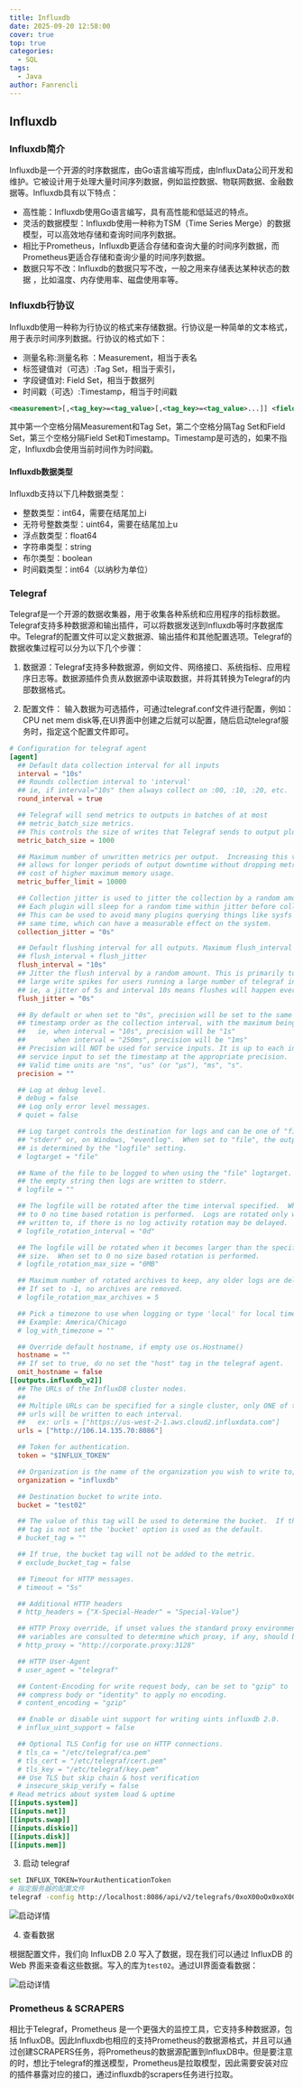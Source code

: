 ```yaml
---
title: Influxdb
date: 2025-09-20 12:58:00
cover: true
top: true
categories:
  - SQL
tags:
  - Java
author: Fanrencli
---
```


## Influxdb

### Influxdb简介

Influxdb是一个开源的时序数据库，由Go语言编写而成，由InfluxData公司开发和维护。它被设计用于处理大量时间序列数据，例如监控数据、物联网数据、金融数据等。Influxdb具有以下特点：

- 高性能：Influxdb使用Go语言编写，具有高性能和低延迟的特点。
- 灵活的数据模型：Influxdb使用一种称为TSM（Time Series Merge）的数据模型，可以高效地存储和查询时间序列数据。
- 相比于Prometheus，Influxdb更适合存储和查询大量的时间序列数据，而Prometheus更适合存储和查询少量的时间序列数据。
- 数据只写不改：Influxdb的数据只写不改，一般之用来存储表达某种状态的数据 ，比如温度、内存使用率、磁盘使用率等。

### Influxdb行协议

Influxdb使用一种称为行协议的格式来存储数据。行协议是一种简单的文本格式，用于表示时间序列数据。行协议的格式如下：

- 测量名称:测量名称 ：Measurement，相当于表名
- 标签键值对（可选）:Tag Set，相当于索引，
- 字段键值对: Field Set，相当于数据列
- 时间戳（可选）:Timestamp，相当于时间戳

``` xml
<measurement>[,<tag_key>=<tag_value>[,<tag_key>=<tag_value>...]] <field_key>=<field_value>[,<field_key>=<field_value>...] <timestamp>
``` 

其中第一个空格分隔Measurement和Tag Set，第二个空格分隔Tag Set和Field Set，第三个空格分隔Field Set和Timestamp。Timestamp是可选的，如果不指定，Influxdb会使用当前时间作为时间戳。

#### Influxdb数据类型

Influxdb支持以下几种数据类型：

- 整数类型：int64，需要在结尾加上i
- 无符号整数类型：uint64，需要在结尾加上u
- 浮点数类型：float64
- 字符串类型：string
- 布尔类型：boolean
- 时间戳类型：int64（以纳秒为单位）

### Telegraf

Telegraf是一个开源的数据收集器，用于收集各种系统和应用程序的指标数据。Telegraf支持多种数据源和输出插件，可以将数据发送到Influxdb等时序数据库中。Telegraf的配置文件可以定义数据源、输出插件和其他配置选项。Telegraf的数据收集过程可以分为以下几个步骤：

1. 数据源：Telegraf支持多种数据源，例如文件、网络接口、系统指标、应用程序日志等。数据源插件负责从数据源中读取数据，并将其转换为Telegraf的内部数据格式。

2. 配置文件： 输入数据为可选插件，可通过telegraf.conf文件进行配置，例如：CPU net mem disk等,在UI界面中创建之后就可以配置，随后启动telegraf服务时，指定这个配置文件即可。

``` conf
# Configuration for telegraf agent
[agent]
  ## Default data collection interval for all inputs
  interval = "10s"
  ## Rounds collection interval to 'interval'
  ## ie, if interval="10s" then always collect on :00, :10, :20, etc.
  round_interval = true

  ## Telegraf will send metrics to outputs in batches of at most
  ## metric_batch_size metrics.
  ## This controls the size of writes that Telegraf sends to output plugins.
  metric_batch_size = 1000

  ## Maximum number of unwritten metrics per output.  Increasing this value
  ## allows for longer periods of output downtime without dropping metrics at the
  ## cost of higher maximum memory usage.
  metric_buffer_limit = 10000

  ## Collection jitter is used to jitter the collection by a random amount.
  ## Each plugin will sleep for a random time within jitter before collecting.
  ## This can be used to avoid many plugins querying things like sysfs at the
  ## same time, which can have a measurable effect on the system.
  collection_jitter = "0s"

  ## Default flushing interval for all outputs. Maximum flush_interval will be
  ## flush_interval + flush_jitter
  flush_interval = "10s"
  ## Jitter the flush interval by a random amount. This is primarily to avoid
  ## large write spikes for users running a large number of telegraf instances.
  ## ie, a jitter of 5s and interval 10s means flushes will happen every 10-15s
  flush_jitter = "0s"

  ## By default or when set to "0s", precision will be set to the same
  ## timestamp order as the collection interval, with the maximum being 1s.
  ##   ie, when interval = "10s", precision will be "1s"
  ##       when interval = "250ms", precision will be "1ms"
  ## Precision will NOT be used for service inputs. It is up to each individual
  ## service input to set the timestamp at the appropriate precision.
  ## Valid time units are "ns", "us" (or "µs"), "ms", "s".
  precision = ""

  ## Log at debug level.
  # debug = false
  ## Log only error level messages.
  # quiet = false

  ## Log target controls the destination for logs and can be one of "file",
  ## "stderr" or, on Windows, "eventlog".  When set to "file", the output file
  ## is determined by the "logfile" setting.
  # logtarget = "file"

  ## Name of the file to be logged to when using the "file" logtarget.  If set to
  ## the empty string then logs are written to stderr.
  # logfile = ""

  ## The logfile will be rotated after the time interval specified.  When set
  ## to 0 no time based rotation is performed.  Logs are rotated only when
  ## written to, if there is no log activity rotation may be delayed.
  # logfile_rotation_interval = "0d"

  ## The logfile will be rotated when it becomes larger than the specified
  ## size.  When set to 0 no size based rotation is performed.
  # logfile_rotation_max_size = "0MB"

  ## Maximum number of rotated archives to keep, any older logs are deleted.
  ## If set to -1, no archives are removed.
  # logfile_rotation_max_archives = 5

  ## Pick a timezone to use when logging or type 'local' for local time.
  ## Example: America/Chicago
  # log_with_timezone = ""

  ## Override default hostname, if empty use os.Hostname()
  hostname = ""
  ## If set to true, do no set the "host" tag in the telegraf agent.
  omit_hostname = false
[[outputs.influxdb_v2]]
  ## The URLs of the InfluxDB cluster nodes.
  ##
  ## Multiple URLs can be specified for a single cluster, only ONE of the
  ## urls will be written to each interval.
  ##   ex: urls = ["https://us-west-2-1.aws.cloud2.influxdata.com"]
  urls = ["http://106.14.135.70:8086"]

  ## Token for authentication.
  token = "$INFLUX_TOKEN"

  ## Organization is the name of the organization you wish to write to; must exist.
  organization = "influxdb"

  ## Destination bucket to write into.
  bucket = "test02"

  ## The value of this tag will be used to determine the bucket.  If this
  ## tag is not set the 'bucket' option is used as the default.
  # bucket_tag = ""

  ## If true, the bucket tag will not be added to the metric.
  # exclude_bucket_tag = false

  ## Timeout for HTTP messages.
  # timeout = "5s"

  ## Additional HTTP headers
  # http_headers = {"X-Special-Header" = "Special-Value"}

  ## HTTP Proxy override, if unset values the standard proxy environment
  ## variables are consulted to determine which proxy, if any, should be used.
  # http_proxy = "http://corporate.proxy:3128"

  ## HTTP User-Agent
  # user_agent = "telegraf"

  ## Content-Encoding for write request body, can be set to "gzip" to
  ## compress body or "identity" to apply no encoding.
  # content_encoding = "gzip"

  ## Enable or disable uint support for writing uints influxdb 2.0.
  # influx_uint_support = false

  ## Optional TLS Config for use on HTTP connections.
  # tls_ca = "/etc/telegraf/ca.pem"
  # tls_cert = "/etc/telegraf/cert.pem"
  # tls_key = "/etc/telegraf/key.pem"
  ## Use TLS but skip chain & host verification
  # insecure_skip_verify = false
# Read metrics about system load & uptime
[[inputs.system]]
[[inputs.net]]
[[inputs.swap]]
[[inputs.diskio]]
[[inputs.disk]]
[[inputs.mem]]
```

3. 启动 telegraf

```bash
set INFLUX_TOKEN=YourAuthenticationToken
# 指定服务器的配置文件
telegraf -config http://localhost:8086/api/v2/telegrafs/0xoX00oOx0xoX00o
```

![启动详情](http://fanrencli.cn/fanrencli.cn/influxdb1.png)


4. 查看数据

根据配置文件，我们向 InfluxDB 2.0 写入了数据，现在我们可以通过 InfluxDB 的 Web 界面来查看这些数据。写入的库为`test02`。通过UI界面查看数据：


![启动详情](http://fanrencli.cn/fanrencli.cn/influxdb2.png)

### Prometheus & SCRAPERS

相比于Telegraf，Prometheus 是一个更强大的监控工具，它支持多种数据源，包括 InfluxDB。因此Influxdb也相应的支持Prometheus的数据源格式，并且可以通过创建SCRAPERS任务，将Prometheus的数据源配置到InfluxDB中。但是要注意的时，想比于telegraf的推送模型，Prometheus是拉取模型，因此需要安装对应的插件暴露对应的接口，通过influxdb的scrapers任务进行拉取。











